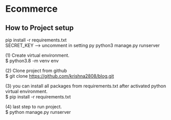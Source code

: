 # Ecommerce


## How to Project setup

   pip install -r requirements.txt <br>
   SECRET_KEY  -->   uncomment in setting py
   python3 manage.py runserver
   
(1) Create virtual  environment. <br>
           $ python3.8 -m venv env

(2)  Clone project from github <br>
      $ git clone  https://github.com/krishna2808/blog.git

(3)  you can install all packages from requirements.txt after activated python virtual environment. <br>
        $ pip install -r requirements.txt  

(4)  last step to run project. <br>
       $ python manage.py runserver 
